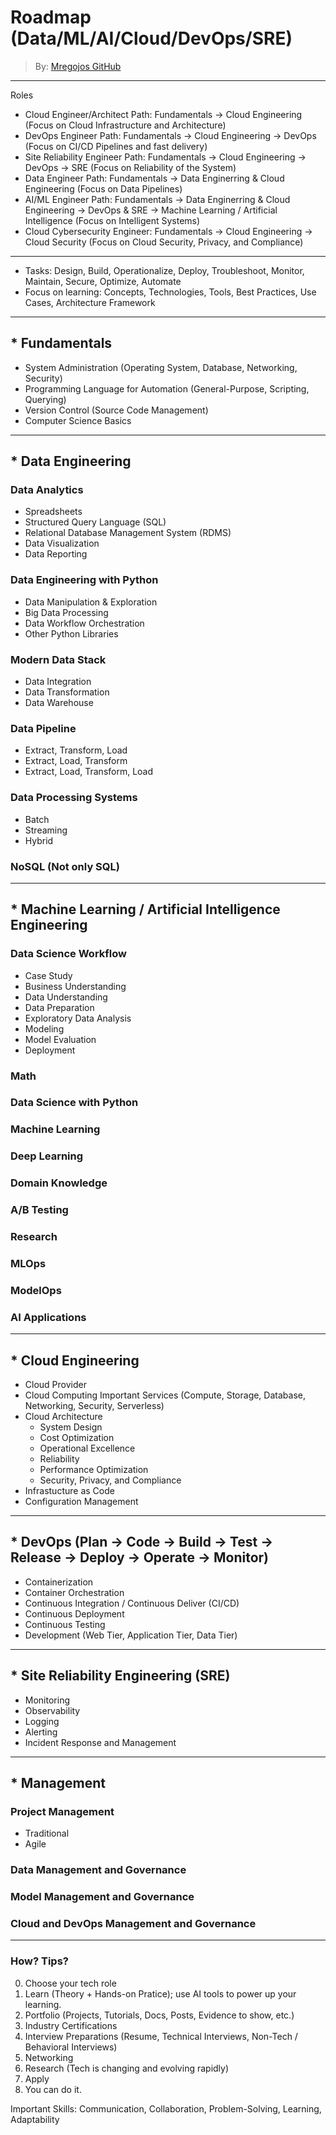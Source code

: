 # Roadmap (Data/ML/AI/Cloud/DevOps/SRE)
> By: [Mregojos GitHub](https://github.com/Mregojos)


---
Roles

* Cloud Engineer/Architect Path: Fundamentals -> Cloud Engineering (Focus on Cloud Infrastructure and Architecture)
* DevOps Engineer Path: Fundamentals -> Cloud Engineering -> DevOps (Focus on CI/CD Pipelines and fast delivery)
* Site Reliability Engineer Path: Fundamentals -> Cloud Engineering -> DevOps -> SRE (Focus on Reliability of the System)
* Data Engineer Path: Fundamentals -> Data Enginerring & Cloud Engineering (Focus on Data Pipelines)
* AI/ML Engineer Path: Fundamentals -> Data Enginerring & Cloud Engineering -> DevOps & SRE -> Machine Learning / Artificial Intelligence (Focus on Intelligent Systems)
* Cloud Cybersecurity Engineer: Fundamentals -> Cloud Engineering  -> Cloud Security (Focus on Cloud Security, Privacy, and Compliance)
---
  * Tasks: Design, Build, Operationalize, Deploy, Troubleshoot, Monitor, Maintain, Secure, Optimize, Automate
  * Focus on learning: Concepts, Technologies, Tools, Best Practices, Use Cases, Architecture Framework
<!--
> About: This roadmap directs what concepts, technologies, tools to learn as a Data/ML/AI/Cloud/Devops Practitioner.
-->

___
## * Fundamentals
- System Administration (Operating System, Database, Networking, Security)
- Programming Language for Automation (General-Purpose, Scripting, Querying)
- Version Control (Source Code Management)
- Computer Science Basics

___
## * Data Engineering

### Data Analytics
- Spreadsheets
- Structured Query Language (SQL)
- Relational Database Management System (RDMS)
- Data Visualization
- Data Reporting

### Data Engineering with Python
- Data Manipulation & Exploration
- Big Data Processing
- Data Workflow Orchestration
- Other Python Libraries

### Modern Data Stack
- Data Integration
- Data Transformation
- Data Warehouse

### Data Pipeline
- Extract, Transform, Load
- Extract, Load, Transform
- Extract, Load, Transform, Load

### Data Processing Systems
- Batch
- Streaming
- Hybrid

### NoSQL (Not only SQL)

___
## * Machine Learning / Artificial Intelligence Engineering

### Data Science Workflow
- Case Study
- Business Understanding
- Data Understanding
- Data Preparation
- Exploratory Data Analysis
- Modeling
- Model Evaluation
- Deployment

### Math

### Data Science with Python

### Machine Learning

### Deep Learning

### Domain Knowledge

### A/B Testing

### Research

### MLOps

### ModelOps

### AI Applications

___
## * Cloud Engineering

- Cloud Provider
- Cloud Computing Important Services (Compute, Storage, Database, Networking, Security, Serverless)
- Cloud Architecture
  - System Design
  - Cost Optimization
  - Operational Excellence
  - Reliability
  - Performance Optimization
  - Security, Privacy, and Compliance
- Infrastucture as Code
- Configuration Management

___
## * DevOps (Plan -> Code -> Build -> Test -> Release -> Deploy -> Operate -> Monitor)
- Containerization
- Container Orchestration
- Continuous Integration / Continuous Deliver (CI/CD)
- Continuous Deployment 
- Continuous Testing
- Development (Web Tier, Application Tier, Data Tier)

___
## * Site Reliability Engineering (SRE)
- Monitoring
- Observability
- Logging
- Alerting
- Incident Response and Management

___
## * Management

### Project Management
- Traditional
- Agile

### Data Management and Governance

### Model Management and Governance

### Cloud and DevOps Management and Governance

___
### How? Tips?

0. Choose your tech role
1. Learn (Theory + Hands-on Pratice); use AI tools to power up your learning.
2. Portfolio (Projects, Tutorials, Docs, Posts, Evidence to show, etc.)
3. Industry Certifications
4. Interview Preparations (Resume, Technical Interviews, Non-Tech / Behavioral Interviews) 
5. Networking
6. Research (Tech is changing and evolving rapidly)
7. Apply
8. You can do it.

Important Skills: Communication, Collaboration, Problem-Solving, Learning, Adaptability
